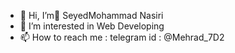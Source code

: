 - 👋 Hi, I’m ُSeyedMohammad Nasiri
- 👀 I’m interested in Web Developing
- 📫 How to reach me : telegram id : @Mehrad_7D2

<!---
SeyedMohammad2002/SeyedMohammad2002 is a ✨ special ✨ repository because its `README.md` (this file) appears on your GitHub profile.
You can click the Preview link to take a look at your changes.
--->
